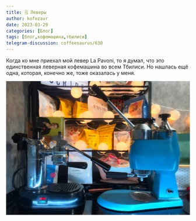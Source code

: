 ```yaml
---
title: 🗒 Леверы
author: kofezavr
date: 2023-03-29
categories: [Блог]
tags: [блог,кофемашина,тбилиси]
telegram-discussion: coffeesaurus/630
--- 
```

Когда ко мне приехал мой левер La Pavoni, то я думал, что это единственная леверная кофемашина во всем Тбилиси. Но нашлась ещё одна, которая, конечно же, тоже оказалась у меня.

![Леверы](/assets/img/posts/23/03/levers.jpg)